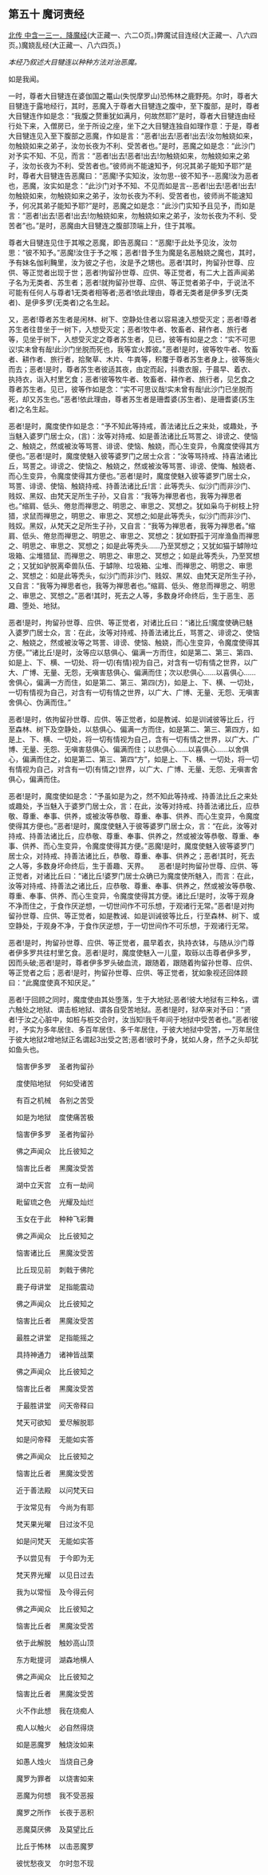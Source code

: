 ## 第五十 魔诃责经

[北传 中含一三一．降魔经](https://github.com/gwsice/buddhism/blob/master/%E6%97%A9%E6%9C%9F/%E4%B8%AD%E9%98%BF%E5%90%AB%E7%BB%8F/30.md#xiang-mo-jing)(大正藏一、六二O页。)弊魔试目连经(大正藏一、八六四页。)魔娆乱经(大正藏一、八六四页。)

*本经乃叙述大目犍连以种种方法对治恶魔。*

如是我闻。

一时，尊者大目犍连在婆伽国之鼍山(失悦摩罗山)恐怖林之鹿野苑。尔时，尊者大目犍连于露地经行，其时，恶魔入于尊者大目犍连之腹中，至下腹部，是时，尊者大目犍连作如是念：“我腹之赘重犹如满月，何故然耶?”是时，尊者大目犍连由经行处下来，入僧房已，坐于所设之座，坐下之大目犍连独自如理作意：于是，尊者大目犍连见入至下腹部之恶魔，作如是言：“恶者!出去!恶者!出去!汝勿触娆如来，勿触娆如来之弟子，汝勿长夜为不利、受苦者也。”是时，恶魔之如是念：“此沙门对予实不知、不见，而言：“恶者!出去!恶者!出去!勿触娆如来，勿触娆如来之弟子，汝勿长夜为不利、受苦者也。”彼师尚不能速知予，何况其弟子能知予耶?”是时，尊者大目犍连告恶魔曰：“恶魔!予实知汝，汝勿思--彼不知予--恶魔!汝为恶者也，恶魔，汝实如是念：“此沙门对予不知、不见而如是言--恶者!出去!恶者!出去!勿触娆如来，勿触娆如来之弟子，汝勿长夜为不利、受苦者也，彼师尚不能速知予，何况其弟子能知予耶?”是时，恶魔之如是念：“此沙门实知予且见予，而如是言：“恶者!出去!恶者!出去!勿触娆如来，勿触娆如来之弟子，汝勿长夜为不利、受苦者”也。”是时，恶魔由大目犍连之腹部顶端上升，住于其喉。

尊者大目犍连见住于其喉之恶魔，即告恶魔曰：“恶魔!于此处予见汝，汝勿思：“彼不知予。”恶魔!汝住于予之喉；恶者!昔予生为魔是名恶触娆之魔也，其时，予有妹名伽利黤里，汝为彼之子也，汝是予之甥也。恶者!其时，拘留孙世尊、应供、等正觉者出现于世；恶者!拘留孙世尊、应供、等正觉者，有二大上首声闻弟子名为无类者、苏生者；恶者!就拘留孙世尊、应供、等正觉者弟子中，于说法不可能有任何人与尊者1无类者相等者;恶者!依此理由，尊者无类者是伊多罗(无类者)、是伊多罗(无类者)之名生起。

又，恶者!尊者苏生者是闲林、树下、空静处住者以容易速入想受灭定；恶者!尊者苏生者往昔坐于一树下，入想受灭定；恶者!牧牛者、牧畜者、耕作者、旅行者等，见坐于树下，入想受灭定之尊者苏生者，见已，彼等有如是之念：“实不可思议!实未曾有哉!此沙门坐脱而死也，我等宜火葬彼。”恶者!是时，彼等牧牛者、牧畜者、耕作者、旅行者，拾聚草、木片、牛粪等，积覆于尊者苏生者身上，彼等施火而去；恶者!是时，尊者苏生者彼适其夜，由定而起，抖擞衣服，于晨早、着衣、执持衣，诣入村里乞食；恶者!彼等牧牛者、牧畜者、耕作者、旅行者，见乞食之尊者苏生者。见已，彼等作如是念：“实不可思议哉!实未曾有哉!此沙门已坐脱而死，却又苏生也。”恶者!依此理由，尊者苏生者是珊耆婆(苏生者)、是珊耆婆(苏生者)之名生起。

恶者!是时，魔度使作如是念：“予不知此等持戒，善法诸比丘之来处，或趣处，予当魅入婆罗门居士众，(言)：汝等对持戒、如是善法诸比丘骂詈之、诽谤之、使恼之、触娆之，然或被汝等骂詈、诽谤、使恼、触娆，而心生变异，令魔度使得其方便也。”恶者!是时，魔度使魅入彼等婆罗门之居士众言：“汝等骂持戒、持喜法诸比丘，骂詈之。诽谤之、使恼之、触娆之，然或被汝等骂詈、诽谤、使悔、触娆者、而心生变异，令魔度使得其方便也。”恶者!是时，魔度使魅入彼等婆罗门居士众，骂詈、诽谤、使恼、触娆持戒、持善法诸比丘!言：此等秃头、似沙门而非沙门、贱奴、黑奴、由梵天足所生子孙，又自言：“我等为禅思者也，我等为禅思者也。”缩肩、低头、倦怠而禅思之、明思之、审思之、冥想之。犹如枭鸟于树枝上狩猎，求鼠而禅思之，明思之、审思之、冥想之;如是此等秃头，似沙门而非沙门、贱奴。黑奴，从梵天之足所生子孙，又自言：“我等为禅思者，我等为禅思者。”缩肩、低头、倦怠而禅思之、明思之、审思之、冥想之：犹如野孤于河岸渔鱼而禅思之、明思之、审思之、冥想之；如是此等秃头……乃至冥想之；又犹如猫于罅隙垃圾箱、尘堆猎鼠、而禅思之、明思之、审思之、冥想之；如是此等秃头，乃至冥想之；又犹如驴脱离牵兽队伍、于罅隙、垃圾箱、尘堆、而禅思之、明思之、审思之、冥想之：如是此等秃头，似沙门而非沙门、贱奴、黑奴、由梵天足所生子孙，又自言：“我等为禅思者也，我等为禅思者也。”缩肩、低头、倦怠而禅思之、明思之、审思之、冥想之。”恶者!其时，死去之人等，多数身坏命终后，生于恶生、恶趣、堕处、地狱。

恶者!是时，拘留孙世尊、应供、等正觉者，对诸比丘曰：“诸比丘!魔度使确已魅入婆罗门居士众，言：在此，汝等对持戒、持善法诸比丘，骂詈之、诽谤之、使恼之、触娆之，然或被汝等之骂詈、诽谤、使恼、触娆，而心生变异，令魔度使得其方便。””诸比丘!是时，汝等应以慈俱心、偏满一方而住，如是第二、第三、第四、如是上、下、横、一切处、将一切(有情)视为自己，对含有一切有情之世界，以广大、广博、无量、无怨，无嗔害慈俱心、偏满而住；次以悲俱心……以喜俱心……舍俱心，偏满一方而住，如是第二、第三、第四(方)，如是上、下、横、一切处，一切有情视为自己，对含有一切有情之世界，以广大、广博、无量、无怨、无嗔害舍俱心、伪满而住。”

恶者!是时，依拘留孙世尊、应供、等正觉者，如是教诫、如是训诫彼等比丘，行至森林、树下及空静处，以慈俱心、偏满一方而住，如是第二、第三、第四方，如是上、下、横、一切处，将一切有情视为自己，含有一切有情之世界，以广大、广博、无量、无怨、无嗔害慈俱心、偏满而住；以悲俱心……以喜俱心……以舍俱心，偏满而住之，如是第二、第三、第四“方”，如是上、下、横、一切处，将一切有情视为自己，对含有一切(有情之)世界，以广大、广博、无量、无怨、无嗔害舍俱心，偏满而住。

恶者!是时，魔度使如是念：“予虽如是为之，然不知此等持戒、持善法比丘之来处或趣处，予当魅入于婆罗门居士众，言：在此，汝等对持戒、持善法诸比丘，应恭敬、尊重、奉事、供养，或被汝等恭敬、尊重、奉事、供养、而心生变异，令魔度使得其方便也。”恶者!是时，魔度使魅入于彼等婆罗门居士众，言：“在此，汝等对持戒、持善法诸比丘，应恭敬、尊重、奉事、供养之，然或被汝等恭敬、尊重、奉事、供养、而心生变异，令魔度使得其方便。”恶魔!是时，魔度使魅入彼等婆罗门居士众，对持戒、持善法诸比丘，恭敬、尊重、奉事、供养之；恶者!其时，死去之人等，多数身坏命终后，生于善趣、天界。　　恶者!是时拘留孙世尊、应供、等正觉者，对诸比丘曰：“诸比丘!婆罗门居士众确已为魔度使所魅入，而言：在此，汝等对持戒、持善法之诸比丘，应恭敬、尊重、奉事、供养之，然或被汝等恭敬、尊重、奉事、供养、而心生变异，令魔度使得其方便。诸比丘!是时，汝等于观身不净而住之，于食作厌逆想，一切世间作不可乐想，于观诸行无常。”恶者!是对拘留孙世尊、应供、等正觉者，如是教诫、如是训诫彼等比丘，行至森林、树下、或空静处，于观身不净，于食作厌逆想，于一切世间作不可乐想，于观诸行无常。

恶者!是时，拘留孙世尊、应供、等正觉者，晨早着衣，执持衣钵，与随从沙门尊者伊多罗共往村里乞食。恶者!是时，魔度使魅入一儿童，取砾以击尊者伊多罗，因而头破;恶者!是时，尊者伊多罗头破血流，跟随着，跟随着拘留孙世尊、应供、等正觉者之后；恶者!是时，拘留孙世尊、应供、等正觉者，犹如象视还回体顾曰：“此魔度使真不知厌足。”

恶者!于回顾之同时，魔度使由其处堕落，生于大地狱;恶者!彼大地狱有三种名，谓六触处之地狱、谓击桩地狱、谓各自受苦地狱。恶者!是时，狱卒来对予曰：“贤者!于汝之心脏中，如桩与桩交合时，汝当知!我千年间于地狱中受苦者也。”恶者!彼时，予实为多年居住、多百年居住、多千年居住，于彼大地狱中受苦，一万年居住于彼大地狱2增地狱正名谓起3出受之苦;恶者!彼时予身，犹如人身，然予之头却犹如鱼头也。

&nbsp;&nbsp;&nbsp;&nbsp;恼害伊多罗&nbsp;&nbsp;&nbsp;&nbsp;圣者拘留孙

&nbsp;&nbsp;&nbsp;&nbsp;度使陷地狱&nbsp;&nbsp;&nbsp;&nbsp;何如受诸苦

&nbsp;&nbsp;&nbsp;&nbsp;有百之机械&nbsp;&nbsp;&nbsp;&nbsp;各别之苦受

&nbsp;&nbsp;&nbsp;&nbsp;如是为地狱&nbsp;&nbsp;&nbsp;&nbsp;度使痛苦极

&nbsp;&nbsp;&nbsp;&nbsp;恼害伊多罗&nbsp;&nbsp;&nbsp;&nbsp;圣者拘留孙

&nbsp;&nbsp;&nbsp;&nbsp;佛之声闻众&nbsp;&nbsp;&nbsp;&nbsp;比丘彼知之

&nbsp;&nbsp;&nbsp;&nbsp;恼害比丘者&nbsp;&nbsp;&nbsp;&nbsp;黑魔汝受苦

&nbsp;&nbsp;&nbsp;&nbsp;湖中立天宫&nbsp;&nbsp;&nbsp;&nbsp;立有一劫间

&nbsp;&nbsp;&nbsp;&nbsp;毗留琉之色&nbsp;&nbsp;&nbsp;&nbsp;光耀及灿烂

&nbsp;&nbsp;&nbsp;&nbsp;玉女在于此&nbsp;&nbsp;&nbsp;&nbsp;种种飞彩舞

&nbsp;&nbsp;&nbsp;&nbsp;佛之声闻众&nbsp;&nbsp;&nbsp;&nbsp;比丘彼知之

&nbsp;&nbsp;&nbsp;&nbsp;恼害诸比丘&nbsp;&nbsp;&nbsp;&nbsp;黑魔汝受苦

&nbsp;&nbsp;&nbsp;&nbsp;比丘现见前&nbsp;&nbsp;&nbsp;&nbsp;刺戟于佛陀

&nbsp;&nbsp;&nbsp;&nbsp;鹿子母讲堂&nbsp;&nbsp;&nbsp;&nbsp;足指能震动

&nbsp;&nbsp;&nbsp;&nbsp;佛之声闻众&nbsp;&nbsp;&nbsp;&nbsp;比丘彼知之

&nbsp;&nbsp;&nbsp;&nbsp;恼害比丘者&nbsp;&nbsp;&nbsp;&nbsp;黑魔汝受苦

&nbsp;&nbsp;&nbsp;&nbsp;最胜之讲堂&nbsp;&nbsp;&nbsp;&nbsp;足指能摇之

&nbsp;&nbsp;&nbsp;&nbsp;具持神通力&nbsp;&nbsp;&nbsp;&nbsp;诸神皆战栗

&nbsp;&nbsp;&nbsp;&nbsp;佛之声闻众&nbsp;&nbsp;&nbsp;&nbsp;比丘彼知之

&nbsp;&nbsp;&nbsp;&nbsp;恼害比丘者&nbsp;&nbsp;&nbsp;&nbsp;黑魔汝受苦

&nbsp;&nbsp;&nbsp;&nbsp;于最胜讲堂&nbsp;&nbsp;&nbsp;&nbsp;问天帝释曰

&nbsp;&nbsp;&nbsp;&nbsp;梵天可欲知&nbsp;&nbsp;&nbsp;&nbsp;爱尽解脱耶

&nbsp;&nbsp;&nbsp;&nbsp;如是问帝释&nbsp;&nbsp;&nbsp;&nbsp;无能如实答

&nbsp;&nbsp;&nbsp;&nbsp;佛之声闻众&nbsp;&nbsp;&nbsp;&nbsp;比丘彼知之

&nbsp;&nbsp;&nbsp;&nbsp;恼害比丘者&nbsp;&nbsp;&nbsp;&nbsp;黑魔汝受苦

&nbsp;&nbsp;&nbsp;&nbsp;近于善法殿&nbsp;&nbsp;&nbsp;&nbsp;以问梵天曰

&nbsp;&nbsp;&nbsp;&nbsp;于汝常见有&nbsp;&nbsp;&nbsp;&nbsp;今尚为有耶

&nbsp;&nbsp;&nbsp;&nbsp;梵天果光曜&nbsp;&nbsp;&nbsp;&nbsp;日过汝不见

&nbsp;&nbsp;&nbsp;&nbsp;如是问梵天&nbsp;&nbsp;&nbsp;&nbsp;无能如实答

&nbsp;&nbsp;&nbsp;&nbsp;予以尝见有&nbsp;&nbsp;&nbsp;&nbsp;于今即为无

&nbsp;&nbsp;&nbsp;&nbsp;梵天界光耀&nbsp;&nbsp;&nbsp;&nbsp;以见日过去

&nbsp;&nbsp;&nbsp;&nbsp;我为以常恒&nbsp;&nbsp;&nbsp;&nbsp;及今得云何

&nbsp;&nbsp;&nbsp;&nbsp;佛之声闻众&nbsp;&nbsp;&nbsp;&nbsp;比丘彼知之

&nbsp;&nbsp;&nbsp;&nbsp;恼害比丘者&nbsp;&nbsp;&nbsp;&nbsp;黑魔汝受苦

&nbsp;&nbsp;&nbsp;&nbsp;依于此解脱&nbsp;&nbsp;&nbsp;&nbsp;触妙高山顶

&nbsp;&nbsp;&nbsp;&nbsp;东方毗提诃&nbsp;&nbsp;&nbsp;&nbsp;湖森地横人

&nbsp;&nbsp;&nbsp;&nbsp;佛之声闻众&nbsp;&nbsp;&nbsp;&nbsp;比丘彼知之

&nbsp;&nbsp;&nbsp;&nbsp;恼害比丘者&nbsp;&nbsp;&nbsp;&nbsp;黑魔汝受苦

&nbsp;&nbsp;&nbsp;&nbsp;火不作此想&nbsp;&nbsp;&nbsp;&nbsp;我在烧痴人

&nbsp;&nbsp;&nbsp;&nbsp;痴人以触火&nbsp;&nbsp;&nbsp;&nbsp;必自然得烧

&nbsp;&nbsp;&nbsp;&nbsp;如是恶魔罗&nbsp;&nbsp;&nbsp;&nbsp;触烧汝如来

&nbsp;&nbsp;&nbsp;&nbsp;如愚人烛火&nbsp;&nbsp;&nbsp;&nbsp;当烧自己身

&nbsp;&nbsp;&nbsp;&nbsp;魔罗为罪者&nbsp;&nbsp;&nbsp;&nbsp;以烧害如来

&nbsp;&nbsp;&nbsp;&nbsp;恶魔为何想&nbsp;&nbsp;&nbsp;&nbsp;我不受恶报

&nbsp;&nbsp;&nbsp;&nbsp;魔罗之所作&nbsp;&nbsp;&nbsp;&nbsp;长夜于恶积

&nbsp;&nbsp;&nbsp;&nbsp;恶魔莫厌佛&nbsp;&nbsp;&nbsp;&nbsp;及莫望比丘

&nbsp;&nbsp;&nbsp;&nbsp;比丘于怖林&nbsp;&nbsp;&nbsp;&nbsp;以击恶魔罗

&nbsp;&nbsp;&nbsp;&nbsp;彼忧愁夜叉&nbsp;&nbsp;&nbsp;&nbsp;尔时忽不现
